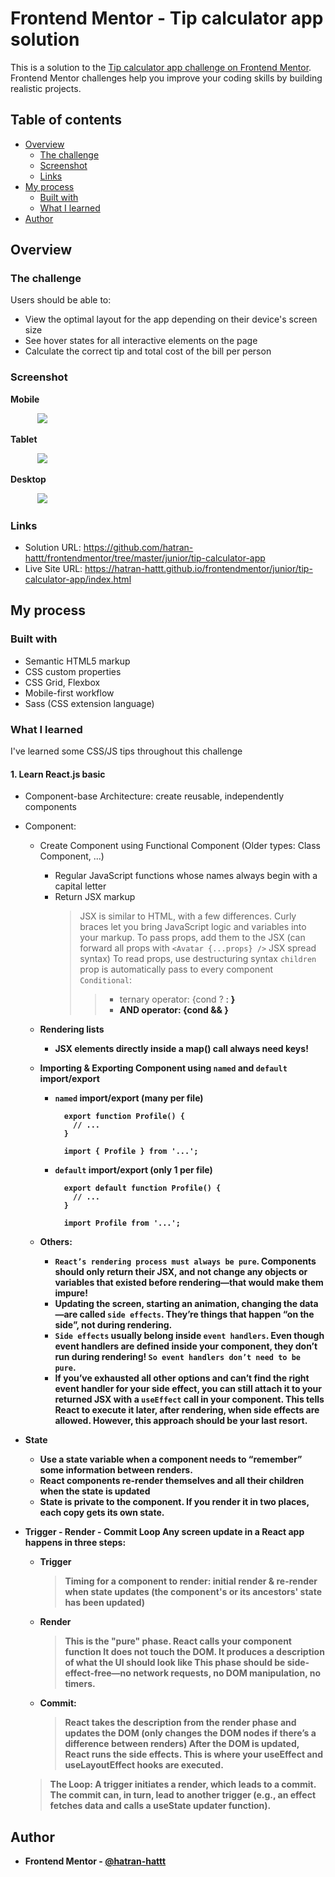 # Frontend Mentor - Tip calculator app solution

This is a solution to the [Tip calculator app challenge on Frontend Mentor](https://www.frontendmentor.io/challenges/tip-calculator-app-ugJNGbJUX). Frontend Mentor challenges help you improve your coding skills by building realistic projects.

## Table of contents

- [Overview](#overview)
  - [The challenge](#the-challenge)
  - [Screenshot](#screenshot)
  - [Links](#links)
- [My process](#my-process)
  - [Built with](#built-with)
  - [What I learned](#what-i-learned)
- [Author](#author)

## Overview

### The challenge

Users should be able to:

- View the optimal layout for the app depending on their device's screen size
- See hover states for all interactive elements on the page
- Calculate the correct tip and total cost of the bill per person

### Screenshot

**Mobile**

&nbsp;&nbsp;&nbsp;&nbsp;&nbsp;&nbsp;&nbsp;&nbsp;&nbsp;&nbsp;
![](./screenshot-mobile.png)

**Tablet**

&nbsp;&nbsp;&nbsp;&nbsp;&nbsp;&nbsp;&nbsp;&nbsp;&nbsp;&nbsp;
![](./screenshot-tablet.png)

**Desktop**

&nbsp;&nbsp;&nbsp;&nbsp;&nbsp;&nbsp;&nbsp;&nbsp;&nbsp;&nbsp;
![](./screenshot-desktop.png)

### Links

- Solution URL: https://github.com/hatran-hattt/frontendmentor/tree/master/junior/tip-calculator-app
- Live Site URL: https://hatran-hattt.github.io/frontendmentor/junior/tip-calculator-app/index.html

## My process

### Built with

- Semantic HTML5 markup
- CSS custom properties
- CSS Grid, Flexbox
- Mobile-first workflow
- Sass (CSS extension language)

### What I learned

I've learned some CSS/JS tips throughout this challenge

#### 1. Learn React.js basic

- Component-base Architecture: create reusable, independently components

- Component:

  - Create Component using Functional Component (Older types: Class Component, ...)

    - Regular JavaScript functions whose names always begin with a capital letter
    - Return JSX markup
      > JSX is similar to HTML, with a few differences.
      > Curly braces let you bring JavaScript logic and variables into your markup.
      > To pass props, add them to the JSX (can forward all props with `<Avatar {...props} />` JSX spread syntax)
      > To read props, use destructuring syntax
      > `children` prop is automatically pass to every component
      > `Conditional`:
      >
      > > - ternary operator: {cond ? <A /> : <B />}
      > > - AND operator: {cond && <A />}

  - Rendering lists

    - JSX elements directly inside a map() call always need keys!

  - Importing & Exporting Component using `named` and `default` import/export

    - `named` import/export (many per file)

      ```
        export function Profile() {
          // ...
        }

        import { Profile } from '...';
      ```

    - `default` import/export (only 1 per file)

      ```
        export default function Profile() {
          // ...
        }

        import Profile from '...';
      ```

  - Others:
    - `React’s rendering process must always be pure`. Components should only return their JSX, and not change any objects or variables that existed before rendering—that would make them impure!
    - Updating the screen, starting an animation, changing the data—are called `side effects`. They’re things that happen “on the side”, not during rendering.
    - `Side effects` usually belong inside `event handlers`. Even though event handlers are defined inside your component, they don’t run during rendering! `So event handlers don’t need to be pure`.
    - If you’ve exhausted all other options and can’t find the right event handler for your side effect, you can still attach it to your returned JSX with a `useEffect` call in your component. This tells React to execute it later, after rendering, when side effects are allowed. However, this approach should be your last resort.

- State

  - Use a state variable when a component needs to “remember” some information between renders.
  - React components re-render themselves and all their children when the state is updated
  - State is private to the component. If you render it in two places, each copy gets its own state.

- Trigger - Render - Commit Loop
  Any screen update in a React app happens in three steps:

  - Trigger
    > Timing for a component to render: initial render & re-render when state updates (the component's or its ancestors' state has been updated)
  - Render
    > This is the "pure" phase. React calls your component function
    > It does not touch the DOM. It produces a description of what the UI should look like
    > This phase should be side-effect-free—no network requests, no DOM manipulation, no timers.
  - Commit:
    > React takes the description from the render phase and updates the DOM (only changes the DOM nodes if there’s a difference between renders)
    > After the DOM is updated, React runs the side effects. This is where your useEffect and useLayoutEffect hooks are executed.

  > The Loop: A trigger initiates a render, which leads to a commit. The commit can, in turn, lead to another trigger (e.g., an effect fetches data and calls a useState updater function).

## Author

- Frontend Mentor - [@hatran-hattt](https://www.frontendmentor.io/profile/hatran-hattt)
